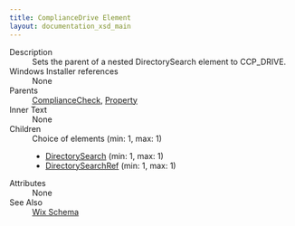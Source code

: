```yaml
---
title: ComplianceDrive Element
layout: documentation_xsd_main
---
```

<dl>
  <dt>Description</dt>
  <dd>Sets the parent of a nested DirectorySearch element to CCP_DRIVE.</dd>
  <dt>Windows Installer references</dt>
  <dd>None</dd>
  <dt>Parents</dt>
  <dd>
    <a href="../compliancecheck/">ComplianceCheck</a>, <a href="../property/">Property</a></dd>
  <dt>Inner Text</dt>
  <dd>None</dd>
  <dt>Children</dt>
  <dd>Choice of elements (min: 1, max: 1)<ul><li><a href="../directorysearch/">DirectorySearch</a> (min: 1, max: 1)</li><li><a href="../directorysearchref/">DirectorySearchRef</a> (min: 1, max: 1)</li></ul></dd>
  <dt>Attributes</dt>
  <dd>None</dd>
  <dt>See Also</dt>
  <dd>
    <a href="../wix">Wix Schema</a>
  </dd>
</dl>

